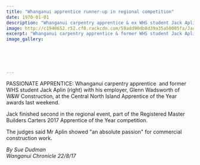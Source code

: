 ```yaml
---
title: "Whanganui apprentice runner-up in regional competition"
date: 1970-01-01
description: "Whanganui carpentry apprentice & ex WHS student Jack Aplin (right) at the Central Nth Island Apprentice of the Year awards.."
image: http://c1940652.r52.cf0.rackcdn.com/59add90db8d39a35a50005fa/Jack-Aplin-ex-carpentry-apprentice-chron-22-aug.jpg
excerpt: "Whanganui carpentry apprentice & former WHS student Jack Aplin (right) with his employer, Glenn Wadsworth of W&W Construction, at the Central North Island Apprentice of the Year awards last weekend."
image_gallery:
    
    
    
    
    
---
```


<p><span>PASSIONATE APPRENTICE: Whanganui carpentry apprentice &nbsp;and former WHS student Jack Aplin (right) with his employer, Glenn Wadsworth of W&amp;W Construction, at the Central North Island Apprentice of the Year awards last weekend. </span></p>
<p><span>Jack finished second in the regional event, part of the Registered Master Builders Carters 2017 Apprentice of the Year competition. </span></p>
<p><span>The judges said Mr Aplin showed "an absolute passion" for commercial construction work.</span></p>
<p><em>By Sue Dudman</em><br /><em>Wanganui Chronicle 22/8/17</em></p>

